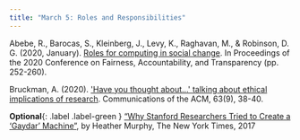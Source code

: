 ```yaml
---
title: "March 5: Roles and Responsibilities"
---
```


Abebe, R., Barocas, S., Kleinberg, J., Levy, K., Raghavan, M., & Robinson, D. G. (2020, January). [Roles for computing in social change](https://drive.google.com/file/d/1LlnD8ChzP7dOMVz0gQFNnmOKfwrzPSLl/view?usp=sharing). In Proceedings of the 2020 Conference on Fairness, Accountability, and Transparency (pp. 252-260).

Bruckman, A. (2020). ['Have you thought about…' talking about ethical implications of research](https://dl.acm.org/doi/fullHtml/10.1145/3377405?casa_token=kxU0LqKabNQAAAAA:6sbSnkZXk3xhqn1qkduuAoazQUXTFI4AhXgd-KSZvJVhNMFcY7Eq1ZITfv-XyTkJv22rdVTNUWk7rg). Communications of the ACM, 63(9), 38-40.

**Optional**{: .label .label-green } [“Why Stanford Researchers Tried to Create a ‘Gaydar’ Machine”](https://www.nytimes.com/2017/10/09/science/stanford-sexual-orientation-study.html), by Heather Murphy, The New York Times, 2017